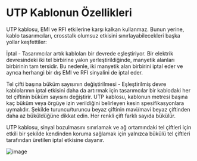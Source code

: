 # UTP Kablonun Özellikleri

UTP kablosu, EMI ve RFI etkilerine karşı kalkan kullanmaz. Bunun yerine, kablo tasarımcıları, crosstalk olumsuz etkisini sınırlayabilecekleri başka yollar keşfettiler:

İptal - Tasarımcılar artık kabloları bir devrede eşleştiriyor. Bir elektrik devresindeki iki tel birbirine yakın yerleştirildiğinde, manyetik alanları birbirinin tam tersidir. Bu nedenle, iki manyetik alan birbirini iptal eder ve ayrıca herhangi bir dış EMI ve RFI sinyalini de iptal eder.

Tel çifti başına büküm sayısının değiştirilmesi - Eşleştirilmiş devre kablolarının iptal etkisini daha da artırmak için tasarımcılar bir kablodaki her tel çiftinin büküm sayısını değiştirir. UTP kablosu, kablonun metresi başına kaç büküm veya örgüye izin verildiğini belirleyen kesin spesifikasyonlara uymalıdır. Şekilde turuncu/turuncu beyaz çiftinin mavi/mavi beyaz çiftinden daha az büküldüğüne dikkat edin. Her renkli çift farklı sayıda bükülür.

UTP kablosu, sinyal bozulmasını sınırlamak ve ağ ortamındaki tel çiftleri için etkili bir şekilde kendinden koruma sağlamak için yalnızca bükülü tel çiftleri tarafından üretilen iptal etkisine dayanır.

![image](https://user-images.githubusercontent.com/70758694/158565680-3b192f54-e600-4bdd-816a-ad543eade688.png)


